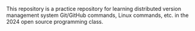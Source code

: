 This repository is a practice repository for learning distributed version management system Git/GitHub commands, Linux commands, etc. in the 2024 open source programming class.
